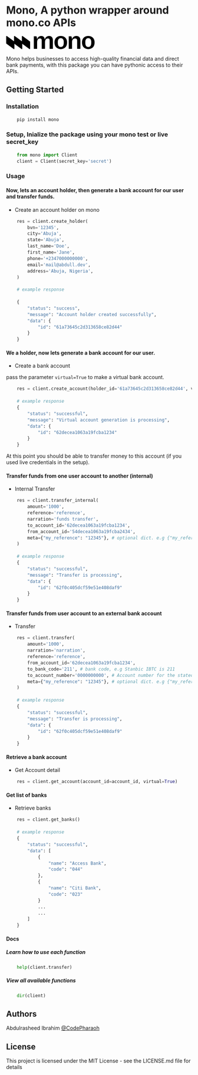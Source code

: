 # Mono, A python wrapper around mono.co APIs

![mono logo](./logo.svg)

Mono helps businesses to access high-quality financial data and direct bank payments, with this package you can have pythonic access to their APIs.

## Getting Started

### Installation

```bash
    pip install mono
```

### Setup, Inialize the package using your mono test or live secret_key

```python
    from mono import Client
    client = Client(secret_key='secret')
```

### Usage

#### Now, lets an account holder, then generate a bank account for our user and transfer funds.

- Create an account holder on mono

```python
    res = client.create_holder(
        bvn='12345',
        city='Abuja',
        state='Abuja',
        last_name='Doe',
        first_name='Jane',
        phone='+2347000000000',
        email='mail@abdull.dev',
        address='Abuja, Nigeria',
    )

    # example response

    {
        "status": "success",
        "message": "Account holder created successfully",
        "data": {
            "id": "61a73645c2d313658ce82d44"
        }
    }
```

#### We a holder, now lets generate a bank account for our user.

- Create a bank account

pass the parameter `virtual=True` to make a virtual bank account.

```python
    res = client.create_account(holder_id='61a73645c2d313658ce82d44', virtual=True)

    # example response
    {
        "status": "successful",
        "message": "Virtual account generation is processing",
        "data": {
            "id": "62decea1063a19fcba1234"
        }
    }
```

At this point you should be able to transfer money to this account (if you used live credentials in the setup).

#### Transfer funds from one user account to another (internal)

- Internal Transfer

```python
    res = client.transfer_internal(
        amount='1000',
        reference='reference',
        narration='funds transfer',
        to_account_id='62decea1063a19fcba1234',
        from_account_id='54decea1063a19fcba2434',
        meta={"my_reference": "12345"}, # optional dict. e.g {"my_reference": "12345"}
    )

    # example response
    {
        "status": "successful",
        "message": "Transfer is processing",
        "data": {
            "id": "62f0c405dcf59e51e408daf9"
        }
    }
```

#### Transfer funds from user account to an external bank account

- Transfer

```python
    res = client.transfer(
        amount='1000',
        narration='narration',
        reference='reference',
        from_account_id='62decea1063a19fcba1234',
        to_bank_code='211', # bank code, e.g Stanbic IBTC is 211
        to_account_number='0000000000', # Account number for the stated bank_code
        meta={"my_reference": "12345"}, # optional dict. e.g {"my_reference": "12345"}
    )

    # example response
    {
        "status": "successful",
        "message": "Transfer is processing",
        "data": {
            "id": "62f0c405dcf59e51e408daf9"
        }
    }
```

#### Retrieve a bank account

- Get Account detail

```python
    res = client.get_account(account_id=account_id, virtual=True)
```

#### Get list of banks

- Retrieve banks

```python
    res = client.get_banks()

    # example response
    {
        "status": "successful",
        "data": [
            {
                "name": "Access Bank",
                "code": "044"
            },
            {
                "name": "Citi Bank",
                "code": "023"
            }
            ...
            ...
        ]
    }
```

#### Docs

##### Learn how to use each function

```python
    help(client.transfer)
```

##### View all available functions

```python
    dir(client)
```

## Authors

Abdulrasheed Ibrahim
[@CodePharaoh](https://twitter.com/Aiibrahim3)

## License

This project is licensed under the MIT License - see the LICENSE.md file for details
